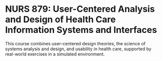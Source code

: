 # NURS 879: User-Centered Analysis and Design of Health Care Information Systems and Interfaces

This course combines user-centered design theories, the science of systems analysis and design, and usability in health care, supported by real-world exercises in a simulated environment.